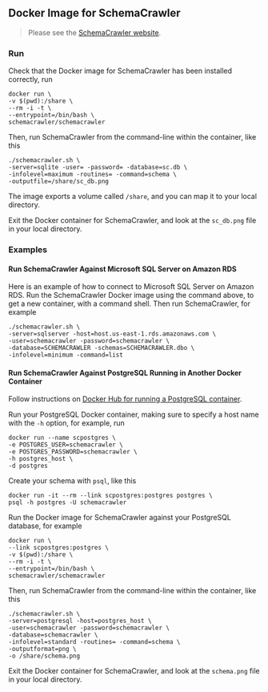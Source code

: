 ## Docker Image for SchemaCrawler

> Please see the [SchemaCrawler website](http://www.schemacrawler.com/).

### Run

Check that the Docker image for SchemaCrawler has been installed correctly, run
```
docker run \
-v $(pwd):/share \
--rm -i -t \
--entrypoint=/bin/bash \
schemacrawler/schemacrawler
```

Then, run SchemaCrawler from the command-line within the container, like this
```
./schemacrawler.sh \
-server=sqlite -user= -password= -database=sc.db \
-infolevel=maximum -routines= -command=schema \
-outputfile=/share/sc_db.png
```
The image exports a volume called `/share`, and you can map it to your local directory. 

Exit the Docker container for SchemaCrawler, and look at the `sc_db.png` file in your local directory.

### Examples

#### Run SchemaCrawler Against Microsoft SQL Server on Amazon RDS

Here is an example of how to connect to Microsoft SQL Server on Amazon RDS. Run the SchemaCrawler Docker image using the command above, to get a new container, with a command shell. Then run SchemaCrawler, for example
```
./schemacrawler.sh \
-server=sqlserver -host=host.us-east-1.rds.amazonaws.com \
-user=schemacrawler -password=schemacrawler \
-database=SCHEMACRAWLER -schemas=SCHEMACRAWLER.dbo \
-infolevel=minimum -command=list
```

#### Run SchemaCrawler Against PostgreSQL Running in Another Docker Container

Follow instructions on [Docker Hub for running a PostgreSQL container](https://hub.docker.com/_/postgres/).

Run your PostgreSQL Docker container, making sure to specify a host name with the `-h` option, for example, run
``` 
docker run --name scpostgres \
-e POSTGRES_USER=schemacrawler \
-e POSTGRES_PASSWORD=schemacrawler \
-h postgres_host \
-d postgres
```

Create your schema with `psql`, like this
```
docker run -it --rm --link scpostgres:postgres postgres \
psql -h postgres -U schemacrawler
```

Run the Docker image for SchemaCrawler against your PostgreSQL database, for example
```
docker run \
--link scpostgres:postgres \
-v $(pwd):/share \
--rm -i -t \
--entrypoint=/bin/bash \
schemacrawler/schemacrawler
```

Then, run SchemaCrawler from the command-line within the container, like this
```
./schemacrawler.sh \
-server=postgresql -host=postgres_host \
-user=schemacrawler -password=schemacrawler \
-database=schemacrawler \
-infolevel=standard -routines= -command=schema \
-outputformat=png \
-o /share/schema.png
```

Exit the Docker container for SchemaCrawler, and look at the `schema.png` file in your local directory.
